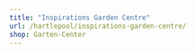 ```yaml
---
title: "Inspirations Garden Centre"
url: /hartlepool/inspirations-garden-centre/
shop: Garten-Center
---
```


